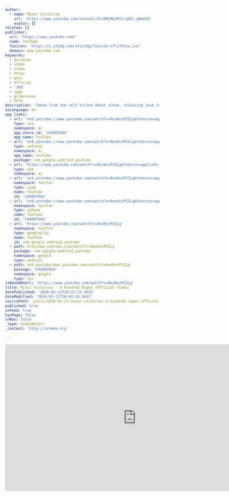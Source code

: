 ```yaml
---
author:
  - name: Minor Victories
    url: 'https://www.youtube.com/channel/UCuNPpMLDPeCrq0Xz_pKmd3Q'
    avatar: {}
related: []
publisher:
  url: 'https://www.youtube.com/'
  name: YouTube
  favicon: 'https://s.ytimg.com/yts/img/favicon-vflz7uhzw.ico'
  domain: www.youtube.com
keywords:
  - duration
  - views
  - video
  - https
  - geni
  - official
  - '368'
  - iggy
  - grimesvevo
  - http
description: 'Taken from the self-titled debut album, releasing June 3rd, 2016. Pre-order the album at the following links... LP: http://geni.us/minorvLP CD: http://geni.us/minorvCD iTunes: http://geni.us/minorvitunes Listen now on Spotify https://open.spotify.com/artist/2ZDbs... Website: http://minor-victories.com/ Facebook: https://www.facebook.com/Minorvictoriesband/?fref=ts Twitter: https://twitter.com/minor_victories Instagram: https://www.instagram.com/minor_victories'
inLanguage: en
app_links:
  - url: 'vnd.youtube://www.youtube.com/watch?v=0oz6nzPSZLg&feature=applinks'
    type: ios
    namespace: ai
    app_store_id: '544007664'
    app_name: YouTube
  - url: 'vnd.youtube://www.youtube.com/watch?v=0oz6nzPSZLg&feature=applinks'
    type: android
    namespace: ai
    app_name: YouTube
    package: com.google.android.youtube
  - url: 'https://www.youtube.com/watch?v=0oz6nzPSZLg&feature=applinks'
    type: web
    namespace: ai
  - url: 'vnd.youtube://www.youtube.com/watch?v=0oz6nzPSZLg&feature=applinks'
    namespace: twitter
    type: ipad
    name: YouTube
    id: '544007664'
  - url: 'vnd.youtube://www.youtube.com/watch?v=0oz6nzPSZLg&feature=applinks'
    namespace: twitter
    type: iphone
    name: YouTube
    id: '544007664'
  - url: 'https://www.youtube.com/watch?v=0oz6nzPSZLg'
    namespace: twitter
    type: googleplay
    name: YouTube
    id: com.google.android.youtube
  - path: http/www.youtube.com/watch?v=0oz6nzPSZLg
    package: com.google.android.youtube
    namespace: google
    type: android
  - path: vnd.youtube/www.youtube.com/watch?v=0oz6nzPSZLg
    package: '544007664'
    namespace: google
    type: ios
isBasedOnUrl: 'https://www.youtube.com/watch?v=0oz6nzPSZLg'
title: Minor Victories - A Hundred Ropes (Official Video)
datePublished: '2016-03-22T20:21:22.493Z'
dateModified: '2016-03-21T20:03:24.961Z'
sourcePath: _posts/2016-03-22-minor-victories-a-hundred-ropes-official-video.md
published: true
inFeed: true
hasPage: false
inNav: false
_type: VideoObject
_context: 'http://schema.org'

---
```

<iframe src="https://cdn.embedly.com/widgets/media.html?src=https%3A%2F%2Fwww.youtube.com%2Fembed%2F0oz6nzPSZLg%3Ffeature%3Doembed&amp;url=https%3A%2F%2Fwww.youtube.com%2Fwatch%3Fv%3D0oz6nzPSZLg&amp;image=https%3A%2F%2Fi.ytimg.com%2Fvi%2F0oz6nzPSZLg%2Fhqdefault.jpg&amp;key=b7d04c9b404c499eba89ee7072e1c4f7&amp;type=text%2Fhtml&amp;schema=youtube" width="854" height="480" scrolling="no" frameborder="0" allowfullscreen="allowfullscreen" style=""></iframe>
